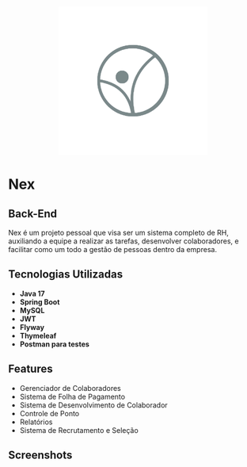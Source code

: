 
<p align="center" width="100%">
    <img width="300" src="logo_nobg.png">
</p>


# Nex
## Back-End

Nex é um projeto pessoal que visa ser um sistema completo de RH, auxiliando a equipe a realizar as tarefas, desenvolver colaboradores, e facilitar como um todo a gestão de pessoas dentro da empresa.


## Tecnologias Utilizadas

- **Java 17**
- **Spring Boot**
- **MySQL**
- **JWT**
- **Flyway**
- **Thymeleaf**
- **Postman para testes**




## Features

- Gerenciador de Colaboradores
- Sistema de Folha de Pagamento
- Sistema de Desenvolvimento de Colaborador
- Controle de Ponto
- Relatórios
- Sistema de Recrutamento e Seleção





## Screenshots
